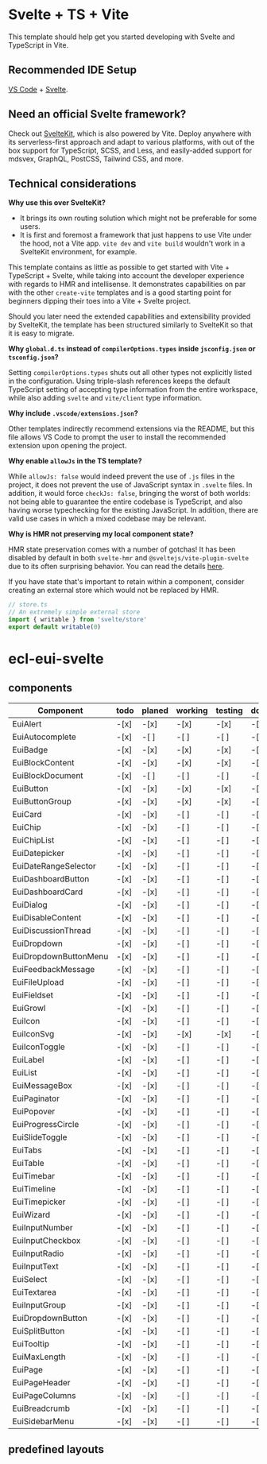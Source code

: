 # Svelte + TS + Vite

This template should help get you started developing with Svelte and TypeScript in Vite.

## Recommended IDE Setup

[VS Code](https://code.visualstudio.com/) + [Svelte](https://marketplace.visualstudio.com/items?itemName=svelte.svelte-vscode).

## Need an official Svelte framework?

Check out [SvelteKit](https://github.com/sveltejs/kit#readme), which is also powered by Vite. Deploy anywhere with its serverless-first approach and adapt to various platforms, with out of the box support for TypeScript, SCSS, and Less, and easily-added support for mdsvex, GraphQL, PostCSS, Tailwind CSS, and more.

## Technical considerations

**Why use this over SvelteKit?**

- It brings its own routing solution which might not be preferable for some users.
- It is first and foremost a framework that just happens to use Vite under the hood, not a Vite app.
  `vite dev` and `vite build` wouldn't work in a SvelteKit environment, for example.

This template contains as little as possible to get started with Vite + TypeScript + Svelte, while taking into account the developer experience with regards to HMR and intellisense. It demonstrates capabilities on par with the other `create-vite` templates and is a good starting point for beginners dipping their toes into a Vite + Svelte project.

Should you later need the extended capabilities and extensibility provided by SvelteKit, the template has been structured similarly to SvelteKit so that it is easy to migrate.

**Why `global.d.ts` instead of `compilerOptions.types` inside `jsconfig.json` or `tsconfig.json`?**

Setting `compilerOptions.types` shuts out all other types not explicitly listed in the configuration. Using triple-slash references keeps the default TypeScript setting of accepting type information from the entire workspace, while also adding `svelte` and `vite/client` type information.

**Why include `.vscode/extensions.json`?**

Other templates indirectly recommend extensions via the README, but this file allows VS Code to prompt the user to install the recommended extension upon opening the project.

**Why enable `allowJs` in the TS template?**

While `allowJs: false` would indeed prevent the use of `.js` files in the project, it does not prevent the use of JavaScript syntax in `.svelte` files. In addition, it would force `checkJs: false`, bringing the worst of both worlds: not being able to guarantee the entire codebase is TypeScript, and also having worse typechecking for the existing JavaScript. In addition, there are valid use cases in which a mixed codebase may be relevant.

**Why is HMR not preserving my local component state?**

HMR state preservation comes with a number of gotchas! It has been disabled by default in both `svelte-hmr` and `@sveltejs/vite-plugin-svelte` due to its often surprising behavior. You can read the details [here](https://github.com/rixo/svelte-hmr#svelte-hmr).

If you have state that's important to retain within a component, consider creating an external store which would not be replaced by HMR.

```ts
// store.ts
// An extremely simple external store
import { writable } from 'svelte/store'
export default writable(0)
```
# ecl-eui-svelte

## components

|Component              |todo |planed |working |testing |done |
| ---                   | --- | ---   | ---    | ---    | --- |
| EuiAlert              | -[x] | -[x]   | -[x]    | -[x]    | -[x] |
| EuiAutocomplete       | -[x] | -[ ]           | -[ ]            | -[ ]            | -[ ]         |
| EuiBadge              | -[x] | -[x]   | -[x]    | -[x]    | -[x] |
| EuiBlockContent       | -[x] | -[x]   | -[x]    | -[x]    | -[x] |
| EuiBlockDocument      | -[x] | -[ ]           | -[ ]            | -[ ]            | -[ ]         |
| EuiButton             | -[x] | -[x]   | -[x]    | -[x]    | -[x] |
| EuiButtonGroup        | -[x] | -[x]   | -[x]    | -[x]    | -[x] |
| EuiCard               | -[x] | -[x]   | -[ ]            | -[ ]            | -[ ]         |
| EuiChip               | -[x] | -[x]   | -[ ]            | -[ ]            | -[ ]         |
| EuiChipList           | -[x] | -[x]   | -[ ]            | -[ ]            | -[ ]         |
| EuiDatepicker         | -[x] | -[x]   | -[ ]            | -[ ]            | -[ ]         |
| EuiDateRangeSelector  | -[x] | -[x]   | -[ ]            | -[ ]            | -[ ]         |
| EuiDashboardButton    | -[x] | -[x]   | -[ ]            | -[ ]            | -[ ]         |
| EuiDashboardCard      | -[x] | -[x]   | -[ ]            | -[ ]            | -[ ]         |
| EuiDialog             | -[x] | -[x]   | -[ ]            | -[ ]            | -[ ]         |
| EuiDisableContent     | -[x] | -[x]   | -[ ]            | -[ ]            | -[ ]         |
| EuiDiscussionThread   | -[x] | -[x]   | -[ ]            | -[ ]            | -[ ]         |
| EuiDropdown           | -[x] | -[x]   | -[ ]            | -[ ]            | -[ ]         |
| EuiDropdownButtonMenu | -[x] | -[x]   | -[ ]            | -[ ]            | -[ ]         |
| EuiFeedbackMessage    | -[x] | -[x]   | -[ ]            | -[ ]            | -[ ]         |
| EuiFileUpload         | -[x] | -[x]   | -[ ]            | -[ ]            | -[ ]         |
| EuiFieldset           | -[x] | -[x]   | -[ ]            | -[ ]            | -[ ]         |
| EuiGrowl              | -[x] | -[x]   | -[ ]            | -[ ]            | -[ ]         |
| EuiIcon               | -[x] | -[x]   | -[ ]            | -[ ]            | -[ ]         |
| EuiIconSvg            | -[x] | -[x]   | -[x]    | -[x]    | -[x] |
| EuiIconToggle         | -[x] | -[x]   | -[ ]            | -[ ]            | -[ ]         |
| EuiLabel              | -[x] | -[x]   | -[ ]            | -[ ]            | -[ ]         |
| EuiList               | -[x] | -[x]   | -[ ]            | -[ ]            | -[ ]         |
| EuiMessageBox         | -[x] | -[x]   | -[ ]            | -[ ]            | -[ ]         |
| EuiPaginator          | -[x] | -[x]   | -[ ]            | -[ ]            | -[ ]         |
| EuiPopover            | -[x] | -[x]   | -[ ]            | -[ ]            | -[ ]         |
| EuiProgressCircle     | -[x] | -[x]   | -[ ]            | -[ ]            | -[ ]         |
| EuiSlideToggle        | -[x] | -[x]   | -[ ]            | -[ ]            | -[ ]         |
| EuiTabs               | -[x] | -[x]   | -[ ]            | -[ ]            | -[ ]         |
| EuiTable              | -[x] | -[x]   | -[ ]            | -[ ]            | -[ ]         |
| EuiTimebar            | -[x] | -[x]   | -[ ]            | -[ ]            | -[ ]         |
| EuiTimeline           | -[x] | -[x]   | -[ ]            | -[ ]            | -[ ]         |
| EuiTimepicker         | -[x] | -[x]   | -[ ]            | -[ ]            | -[ ]         |
| EuiWizard             | -[x] | -[x]   | -[ ]            | -[ ]            | -[ ]         |
| EuiInputNumber        | -[x] | -[x]   | -[ ]            | -[ ]            | -[ ]         |
| EuiInputCheckbox      | -[x] | -[x]   | -[ ]            | -[ ]            | -[ ]         |
| EuiInputRadio         | -[x] | -[x]   | -[ ]            | -[ ]            | -[ ]         |
| EuiInputText          | -[x] | -[x]   | -[ ]            | -[ ]            | -[ ]         |
| EuiSelect             | -[x] | -[x]   | -[ ]            | -[ ]            | -[ ]         |
| EuiTextarea           | -[x] | -[x]   | -[ ]            | -[ ]            | -[ ]         |
| EuiInputGroup         | -[x] | -[x]   | -[ ]            | -[ ]            | -[ ]         |
| EuiDropdownButton     | -[x] | -[x]   | -[ ]            | -[ ]            | -[ ]         |
| EuiSplitButton        | -[x] | -[x]   | -[ ]            | -[ ]            | -[ ]         |
| EuiTooltip            | -[x] | -[x]   | -[ ]            | -[ ]            | -[ ]         |
| EuiMaxLength          | -[x] | -[x]   | -[ ]            | -[ ]            | -[ ]         |
| EuiPage               | -[x] | -[x]   | -[ ]            | -[ ]            | -[ ]         |
| EuiPageHeader         | -[x] | -[x]   | -[ ]            | -[ ]            | -[ ]         |
| EuiPageColumns        | -[x] | -[x]   | -[ ]            | -[ ]            | -[ ]         |
| EuiBreadcrumb         | -[x] | -[x]   | -[ ]            | -[ ]            | -[ ]         |
| EuiSidebarMenu        | -[x] | -[x]   | -[ ]            | -[ ]            | -[ ]         |

## predefined layouts
